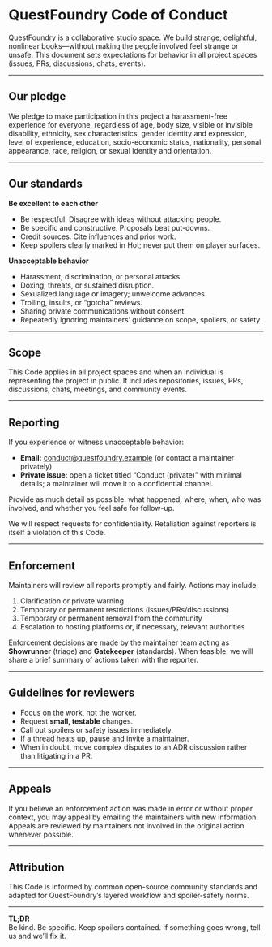 # QuestFoundry Code of Conduct

QuestFoundry is a collaborative studio space. We build strange, delightful, nonlinear books—without making the people involved feel strange or unsafe. This document sets expectations for behavior in all project spaces (issues, PRs, discussions, chats, events).

---

## Our pledge

We pledge to make participation in this project a harassment-free experience for everyone, regardless of age, body size, visible or invisible disability, ethnicity, sex characteristics, gender identity and expression, level of experience, education, socio-economic status, nationality, personal appearance, race, religion, or sexual identity and orientation.

---

## Our standards

**Be excellent to each other**

- Be respectful. Disagree with ideas without attacking people.
- Be specific and constructive. Proposals beat put-downs.
- Credit sources. Cite influences and prior work.
- Keep spoilers clearly marked in Hot; never put them on player surfaces.

**Unacceptable behavior**

- Harassment, discrimination, or personal attacks.
- Doxing, threats, or sustained disruption.
- Sexualized language or imagery; unwelcome advances.
- Trolling, insults, or “gotcha” reviews.
- Sharing private communications without consent.
- Repeatedly ignoring maintainers’ guidance on scope, spoilers, or safety.

---

## Scope

This Code applies in all project spaces and when an individual is representing the project in public. It includes repositories, issues, PRs, discussions, chats, meetings, and community events.

---

## Reporting

If you experience or witness unacceptable behavior:

- **Email:** <conduct@questfoundry.example> (or contact a maintainer privately)
- **Private issue:** open a ticket titled “Conduct (private)” with minimal details; a maintainer will move it to a confidential channel.

Provide as much detail as possible: what happened, where, when, who was involved, and whether you feel safe for follow-up.

We will respect requests for confidentiality. Retaliation against reporters is itself a violation of this Code.

---

## Enforcement

Maintainers will review all reports promptly and fairly. Actions may include:

1. Clarification or private warning  
2. Temporary or permanent restrictions (issues/PRs/discussions)  
3. Temporary or permanent removal from the community  
4. Escalation to hosting platforms or, if necessary, relevant authorities

Enforcement decisions are made by the maintainer team acting as **Showrunner** (triage) and **Gatekeeper** (standards). When feasible, we will share a brief summary of actions taken with the reporter.

---

## Guidelines for reviewers

- Focus on the work, not the worker.  
- Request **small, testable** changes.  
- Call out spoilers or safety issues immediately.  
- If a thread heats up, pause and invite a maintainer.  
- When in doubt, move complex disputes to an ADR discussion rather than litigating in a PR.

---

## Appeals

If you believe an enforcement action was made in error or without proper context, you may appeal by emailing the maintainers with new information. Appeals are reviewed by maintainers not involved in the original action whenever possible.

---

## Attribution

This Code is informed by common open-source community standards and adapted for QuestFoundry’s layered workflow and spoiler-safety norms.

---

**TL;DR**  
Be kind. Be specific. Keep spoilers contained. If something goes wrong, tell us and we’ll fix it.
